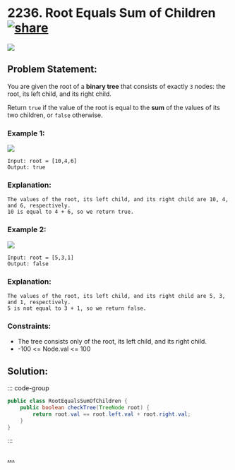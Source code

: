 # 2236. Root Equals Sum of Children [![share]](https://leetcode.com/problems/root-equals-sum-of-children/)

![][easy]

## Problem Statement:

You are given the root of a **binary tree** that consists of exactly `3` nodes: the root, its left child, and its right child.

Return `true` if the value of the root is equal to the **sum** of the values of its two children, or `false` otherwise.

### Example 1:

![](https://assets.leetcode.com/uploads/2022/04/08/graph3drawio.png)

```
Input: root = [10,4,6]
Output: true
```

### Explanation:

```
The values of the root, its left child, and its right child are 10, 4, and 6, respectively.
10 is equal to 4 + 6, so we return true.
```

### Example 2:

![](https://assets.leetcode.com/uploads/2022/04/08/graph3drawio.png)

```
Input: root = [5,3,1]
Output: false
```

### Explanation:

```
The values of the root, its left child, and its right child are 5, 3, and 1, respectively.
5 is not equal to 3 + 1, so we return false.
```

### Constraints:

- The tree consists only of the root, its left child, and its right child.
- -100 <= Node.val <= 100

## Solution:

::: code-group

```java
public class RootEqualsSumOfChildren {
    public boolean checkTree(TreeNode root) {
        return root.val == root.left.val + root.right.val;
    }
}
```

:::

### [_..._](#)

```

```

<!----------------------------------{ link }--------------------------------->

[share]: https://img.icons8.com/external-anggara-blue-anggara-putra/20/000000/external-share-user-interface-basic-anggara-blue-anggara-putra-2.png
[easy]: https://img.shields.io/badge/Difficulty-Easy-green.svg
